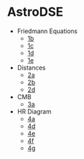 # AstroDSE

- Friedmann Equations
  - [1b](./1b.py)
  - [1c](./1c.py)
  - [1d](./1d.py)
  - [1e](./1e.py)
- Distances
  - [2a](./2a.py)
  - [2b](./2b.py)
  - [2d](./2d.py)
- CMB
  - [3a](./3a.py)
- HR Diagram
  - [4a](./4a.py)
  - [4d](./4d.py)
  - [4e](./4e.py)
  - [4f](./4f.py)
  - [4g](./4g.py)
